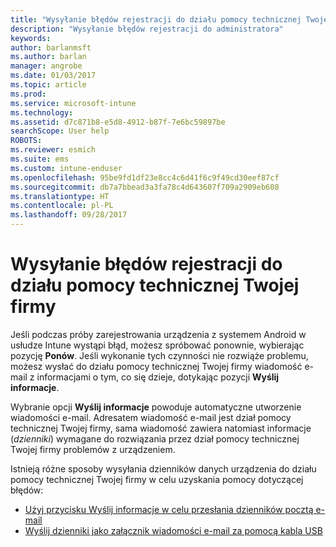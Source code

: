 ```yaml
---
title: "Wysyłanie błędów rejestracji do działu pomocy technicznej Twojej firmy | Microsoft Docs"
description: "Wysyłanie błędów rejestracji do administratora"
keywords: 
author: barlanmsft
ms.author: barlan
manager: angrobe
ms.date: 01/03/2017
ms.topic: article
ms.prod: 
ms.service: microsoft-intune
ms.technology: 
ms.assetid: d7c871b8-e5d8-4912-b87f-7e6bc59897be
searchScope: User help
ROBOTS: 
ms.reviewer: esmich
ms.suite: ems
ms.custom: intune-enduser
ms.openlocfilehash: 95be9fd1df23e8cc4c6d41f6c9f49cd30eef87cf
ms.sourcegitcommit: db7a7bbead3a3fa78c4d643607f709a2909eb608
ms.translationtype: HT
ms.contentlocale: pl-PL
ms.lasthandoff: 09/28/2017
---
```

# <a name="send-enrollment-errors-to-your-company-support"></a>Wysyłanie błędów rejestracji do działu pomocy technicznej Twojej firmy

Jeśli podczas próby zarejestrowania urządzenia z systemem Android w usłudze Intune wystąpi błąd, możesz spróbować ponownie, wybierając pozycję **Ponów**. Jeśli wykonanie tych czynności nie rozwiąże problemu, możesz wysłać do działu pomocy technicznej Twojej firmy wiadomość e-mail z informacjami o tym, co się dzieje, dotykając pozycji **Wyślij informacje**.

Wybranie opcji **Wyślij informacje** powoduje automatyczne utworzenie wiadomości e-mail. Adresatem wiadomość e-mail jest dział pomocy technicznej Twojej firmy, sama wiadomość zawiera natomiast informacje (_dzienniki_) wymagane do rozwiązania przez dział pomocy technicznej Twojej firmy problemów z urządzeniem.

Istnieją różne sposoby wysyłania dzienników danych urządzenia do działu pomocy technicznej Twojej firmy w celu uzyskania pomocy dotyczącej błędów:

- [Użyj przycisku Wyślij informacje w celu przesłania dzienników pocztą e-mail](send-logs-to-your-it-admin-by-email-android.md)
- [Wyślij dzienniki jako załącznik wiadomości e-mail za pomocą kabla USB](send-logs-to-your-it-admin-using-cable-android.md)
